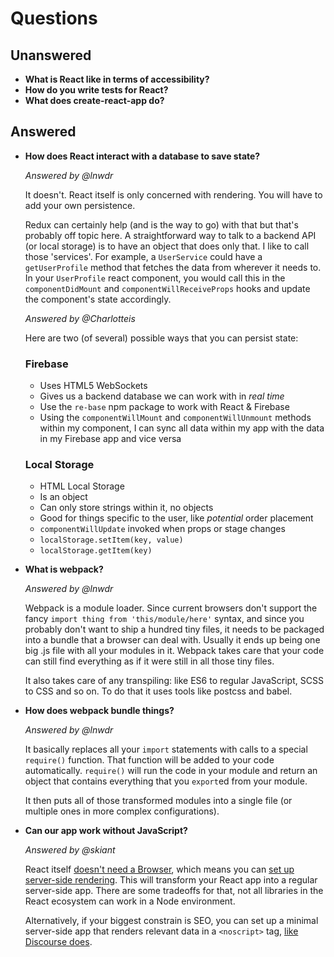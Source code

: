 # Questions

## Unanswered

- **What is React like in terms of accessibility?**
- **How do you write tests for React?**
- **What does create-react-app do?**

## Answered

- **How does React interact with a database to save state?**

  _Answered by @lnwdr_

  It doesn't. React itself is only concerned with rendering. You will
  have to add your own persistence.

  Redux can certainly help (and is the way to go) with that but that's
  probably off topic here. A straightforward way to talk to a backend API
  (or local storage) is to have an object that does only that. I like to
  call those 'services'. For example, a `UserService` could have a
  `getUserProfile` method that fetches the data from wherever it needs to.
  In your `UserProfile` react component, you would call this in the
  `componentDidMount` and `componentWillReceiveProps` hooks and update the
  component's state accordingly.

  _Answered by @Charlotteis_

  Here are two (of several) possible ways that you can persist state:

  ### Firebase

  - Uses HTML5 WebSockets
  - Gives us a backend database we can work with in _real time_
  - Use the `re-base` npm package to work with React & Firebase
  - Using the `componentWillMount` and `componentWillUnmount` methods
    within my component, I can sync all data within my app with the data
    in my Firebase app and vice versa

  ### Local Storage

  - HTML Local Storage
  - Is an object
  - Can only store strings within it, no objects
  - Good for things specific to the user, like _potential_ order placement
  - `componentWillUpdate` invoked when props or stage changes
  - `localStorage.setItem(key, value)`
  - `localStorage.getItem(key)`

- **What is webpack?**

  _Answered by @lnwdr_

  Webpack is a module loader. Since current browsers don't support the fancy
  `import thing from 'this/module/here'` syntax, and since you probably
  don't want to ship a hundred tiny files, it needs to be packaged into a
  bundle that a browser can deal with. Usually it ends up being one big .js
  file with all your modules in it. Webpack takes care that your code can
  still find everything as if it were still in all those tiny files.

  It also takes care of any transpiling: like ES6 to regular JavaScript,
  SCSS to CSS and so on. To do that it uses tools like postcss and babel.

- **How does webpack bundle things?**

  _Answered by @lnwdr_

  It basically replaces all your `import` statements with calls to a special
  `require()` function. That function will be added to your code
  automatically. `require()` will run the code in your module and return an
  object that contains everything that you `export`ed from your module.

  It then puts all of those transformed modules into a single file (or
  multiple ones in more complex configurations).

- **Can our app work without JavaScript?**

  _Answered by @skiant_

  React itself [doesn't need a Browser][no browser], which means you can
  [set up server-side rendering][server-side rendering]. This will transform
  your React app into a regular server-side app. There are some tradeoffs
  for that, not all libraries in the React ecosystem can work in a Node
  environment.

  Alternatively, if your biggest constrain is SEO, you can set up a minimal
  server-side app that renders relevant data in a `<noscript>` tag,
  [like Discourse does][SEO].

[no browser]: https://facebook.github.io/react/docs/environments.html
[server-side rendering]: https://reactjsnews.com/isomorphic-javascript-with-react-node
[SEO]: https://eviltrout.com/2013/06/19/adding-support-for-search-engines-to-your-javascript-applications.html
